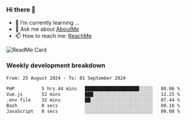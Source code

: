 ### Hi there 👋

- 🌱 I’m currently learning ...
- 💬 Ask me about [AboutMe](https://www.itzcy.com/about)
- 📫 How to reach me: [ReachMe](https://www.itzcy.com/about)

![ReadMe Card](https://github-readme-stats-ten-gilt.vercel.app/api?username=SuperChenYun&show_icons=true&title_color=fff&icon_color=79ff97&text_color=9f9f9f&bg_color=151515&hide_border=true)

### Weekly development breakdown
<!--START_SECTION:waka-->

```txt
From: 25 August 2024 - To: 01 September 2024

PHP          5 hrs 44 mins   ████████████████████░░░░░   80.06 %
Vue.js       52 mins         ███░░░░░░░░░░░░░░░░░░░░░░   12.25 %
.env file    32 mins         ██░░░░░░░░░░░░░░░░░░░░░░░   07.44 %
Bash         0 secs          ░░░░░░░░░░░░░░░░░░░░░░░░░   00.16 %
JavaScript   0 secs          ░░░░░░░░░░░░░░░░░░░░░░░░░   00.08 %
```

<!--END_SECTION:waka-->
